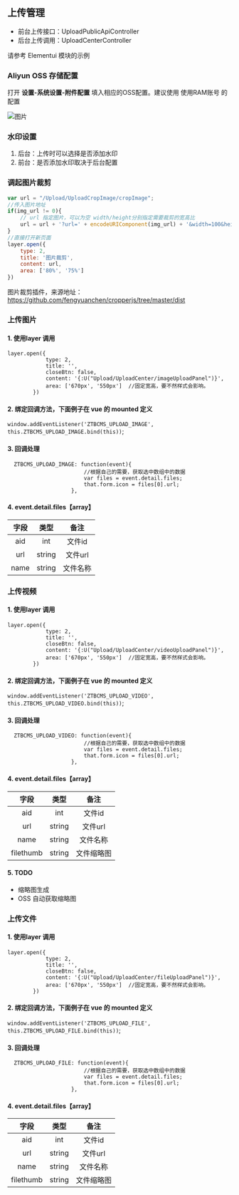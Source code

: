 ## 上传管理

- 前台上传接口：UploadPublicApiController
- 后台上传调用：UploadCenterController

请参考 Elementui 模块的示例


### Aliyun OSS 存储配置

打开 **设置-系统设置-附件配置** 填入相应的OSS配置。建议使用 使用RAM账号 的配置

![图片](https://ztbcms-tes.oss-cn-beijing.aliyuncs.com/0902.png)



### 水印设置

1. 后台：上传时可以选择是否添加水印
2. 前台：是否添加水印取决于后台配置


### 调起图片裁剪

```javascript
var url = "/Upload/UploadCropImage/cropImage";
//传入图片地址
if(img_url != 0){
    // url 指定图片，可以为空 width/height分别指定需要裁剪的宽高比
    url = url + '?url=' + encodeURIComponent(img_url) + '&width=100&height=100';
}
//直接打开新页面
layer.open({
    type: 2,
    title: '图片裁剪',
    content: url,
    area: ['80%', '75%']
})
```

图片裁剪插件，来源地址：https://github.com/fengyuanchen/cropperjs/tree/master/dist


### 上传图片

#### 1. 使用layer 调用

```
layer.open({
            type: 2,
            title: '',
            closeBtn: false,
            content: '{:U("Upload/UploadCenter/imageUploadPanel")}',
            area: ['670px', '550px']  //固定宽高，要不然样式会影响。
        })

```

#### 2. 绑定回调方法，下面例子在 vue 的 mounted 定义
`window.addEventListener('ZTBCMS_UPLOAD_IMAGE', this.ZTBCMS_UPLOAD_IMAGE.bind(this))`;

#### 3. 回调处理

```
  ZTBCMS_UPLOAD_IMAGE: function(event){
                        //根据自己的需要，获取选中数组中的数据
                        var files = event.detail.files;
                        that.form.icon = files[0].url;
                    },
```

#### 4. event.detail.files【array】

字段 | 类型 | 备注
:-----------: | :-----------: | :-----------:
 aid        |     int    |       文件id
 url        |     string    |      文件url
 name        |     string    |       文件名称


### 上传视频

#### 1. 使用layer 调用

```
layer.open({
            type: 2,
            title: '',
            closeBtn: false,
            content: '{:U("Upload/UploadCenter/videoUploadPanel")}',
            area: ['670px', '550px']  //固定宽高，要不然样式会影响。
        })

```

#### 2. 绑定回调方法，下面例子在 vue 的 mounted 定义
`window.addEventListener('ZTBCMS_UPLOAD_VIDEO', this.ZTBCMS_UPLOAD_VIDEO.bind(this))`;

#### 3. 回调处理

```
  ZTBCMS_UPLOAD_VIDEO: function(event){
                        //根据自己的需要，获取选中数组中的数据
                        var files = event.detail.files;
                        that.form.icon = files[0].url;
                    },
```

#### 4. event.detail.files【array】

字段 | 类型 | 备注
:-----------: | :-----------: | :-----------:
 aid        |     int    |       文件id
 url        |     string    |      文件url
 name        |     string    |       文件名称
 filethumb        |     string    |       文件缩略图

#### 5. TODO  
- 缩略图生成
- OSS 自动获取缩略图



### 上传文件

#### 1. 使用layer 调用

```
layer.open({
            type: 2,
            title: '',
            closeBtn: false,
            content: '{:U("Upload/UploadCenter/fileUploadPanel")}',
            area: ['670px', '550px']  //固定宽高，要不然样式会影响。
        })

```

#### 2. 绑定回调方法，下面例子在 vue 的 mounted 定义
`window.addEventListener('ZTBCMS_UPLOAD_FILE', this.ZTBCMS_UPLOAD_FILE.bind(this))`;

#### 3. 回调处理

```
  ZTBCMS_UPLOAD_FILE: function(event){
                        //根据自己的需要，获取选中数组中的数据
                        var files = event.detail.files;
                        that.form.icon = files[0].url;
                    },
```

#### 4. event.detail.files【array】

字段 | 类型 | 备注
:-----------: | :-----------: | :-----------:
 aid        |     int    |       文件id
 url        |     string    |      文件url
 name        |     string    |       文件名称
 filethumb        |     string    |       文件缩略图

